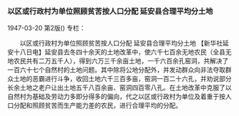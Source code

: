 ### 以区或行政村为单位照顾贫苦按人口分配  延安县合理平均分土地

1947-03-20
第2版()
专栏：

　　以区或行政村为单位照顾贫苦按人口分配
    延安县合理平均分土地
    【新华社延安十八日电】延安县去冬四十余天的土地改革中，使六千七百余无地农民（全县无地农民共有二万五千人），得到六万三千余亩土地，一千六百余孔窑洞，共解决了一百六十七个自然村的土地问题。其中除将公地分配外，并发动群众向非法夺取群众土地的恶霸进行斗争，收回土地六千三百多亩，窑洞一百二十六孔，并劝说部分长余土地之老户让出土地五千八百余亩、窑洞四百零八孔。在土地改革中克服了以自然村为基础及劳动力多即分得多的偏向，代之以区或行政村为单位及着重于按人口分配和照顾贫苦而生产能力差的农民，进行合理平均的分配。
